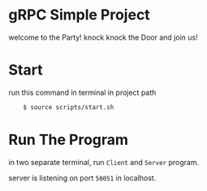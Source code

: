 # gRPC Simple Project
welcome to the Party! knock knock the Door and join us!

# Start
run this command in terminal in project path

``` bash
    $ source scripts/start.sh
```

# Run The Program
in two separate terminal, run `Client` and `Server` program.

server is listening on port `50051` in localhost.

